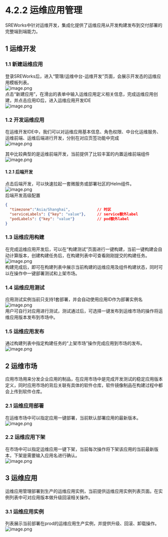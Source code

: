 # 4.2.2 运维应用管理

SREWorks中针对运维开发，集成化提供了运维应用从开发构建发布到交付部署的完整端到端能力。

<a name="gEUqn"></a>
## 1 运维开发

<a name="HutKe"></a>
### 1.1 新建运维应用
登录SREWorks后，进入“管理/运维中台-运维开发”页面，会展示开发态的运维应用模板列表。<br />![image.png](/pictures/1645438710427-8e4eda68-4bd4-4f4d-9803-3ba5b0a9268e.png)<br />点击“新建应用”，在滑出的表单中输入运维应用定义相关信息，完成运维应用创建，并点击应用ID后，进入运维应用开发IDE<br />![image.png](/pictures/1645438726241-437b5bbb-1bd7-49c9-b2de-39777bfc983a.png)

<a name="lAX7o"></a>
### 1.2 开发运维应用
在运维开发IDE中，我们可以对运维应用基本信息、角色权限、中台化运维服务、运维前端、运维后端进行开发，分别在对应页签功能中完成<br />![image.png](/pictures/1645438826234-240885ce-1051-4b86-8441-b491deae7177.png)

其中比较典型的是运维前端开发，当前提供了比较丰富的内置运维前端组件<br />![image.png](/pictures/1646726968586-ab533756-104e-4144-9fbe-8328c592dedf.png)
<a name="htrzM"></a>
#### 1.2.1 后端开发

点击后端开发，可以快速拉起一套微服务或部署社区的Helm组件。<br />![image.png](/pictures/1650598619833-3aba1e62-9c6e-4957-984f-d3ec8e078baa.png)<br />后端开发高级配置
```json
{
  "timezone":"Asia/Shanghai",            // 时区
  "serviceLabels": {"key": "value"},     // service额外label
  "podLabels": {"key": "value"}          // pod额外label
}
```


<a name="U19f2"></a>
### 1.3 运维应用构建
在完成运维应用开发后，可以在“构建测试”页面进行一键构建，当前一键构建会自动计算版本，创建构建任务后，在构建列表中可查看刚刚提交的构建任务。<br />![image.png](/pictures/1645438991233-e78c15df-10c7-4cbc-8b38-7e34989f5311.png)<br />构建完成后，即可在构建列表中展示当前构建的运维应用及组件构建状态，同时可以在操作中一键部署测试和上架市场。

<a name="K8I4C"></a>
### 1.4 运维应用测试
应用测试实例当前只支持1套部署，并会自动使用应用ID作为部署实例名<br />![image.png](/pictures/1645439026446-ca2b473b-91d8-4d61-851b-110f7744a0d6.png)<br />用户可自行对应用进行测试，测试通过后，可选择一键发布到运维市场的操作将运维应用版本发布到市场中。

<a name="iBcye"></a>
### 1.5 运维应用发布

通过构建列表中指定构建任务的“上架市场”操作完成应用到市场的发布。<br />![image.png](/pictures/1645439112364-88d908b6-55b3-441b-a2ee-182f328e1aa2.png)

<a name="t3JV9"></a>
## 2 运维市场
应用市场用来分发企业应用的制品，在应用市场中是完成开发测试的稳定应用版本定义，同时应用市场的背后关联有具体的软件仓库，软件镜像制品在构建过程中都会上传到软件仓库。

<a name="Puqg4"></a>
### 2.1 运维应用部署
在运维市场中可以指定应用一键部署，当前默认部署应用的最新版本。![image.png](/pictures/1645444983001-2cb7074f-1047-4c40-b9bb-cb10de05ae00.png)

<a name="AZmOu"></a>
### 2.2 运维应用下架
在市场中可以指定运维应用一键下架，当前每次操作将下架该应用的当前最新版本，下架是需要输入应用名进行确认。<br />![image.png](/pictures/1645445007998-5052a8b6-4252-46a6-bc42-39bfb76d7d3c.png)
<a name="xJ9io"></a>
## 3 运维应用
运维应用管理部署到生产的运维应用实例，当前提供运维应用实例列表页面。在实例列表中可对应用版本做升级回滚相关操作。

<a name="RfvwI"></a>
### 3.1 运维应用实例
列表展示当前部署在prod的运维应用生产实例，并提供升级、回滚、卸载操作。<br />![image.png](/pictures/1645439234456-c316184c-30ef-4163-83a8-ec678270728e.png)

